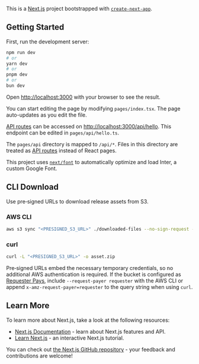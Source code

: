 This is a [Next.js](https://nextjs.org/) project bootstrapped with [`create-next-app`](https://github.com/vercel/next.js/tree/canary/packages/create-next-app).

## Getting Started

First, run the development server:

```bash
npm run dev
# or
yarn dev
# or
pnpm dev
# or
bun dev
```

Open [http://localhost:3000](http://localhost:3000) with your browser to see the result.

You can start editing the page by modifying `pages/index.tsx`. The page auto-updates as you edit the file.

[API routes](https://nextjs.org/docs/api-routes/introduction) can be accessed on [http://localhost:3000/api/hello](http://localhost:3000/api/hello). This endpoint can be edited in `pages/api/hello.ts`.

The `pages/api` directory is mapped to `/api/*`. Files in this directory are treated as [API routes](https://nextjs.org/docs/api-routes/introduction) instead of React pages.

This project uses [`next/font`](https://nextjs.org/docs/basic-features/font-optimization) to automatically optimize and load Inter, a custom Google Font.

## CLI Download

Use pre‑signed URLs to download release assets from S3.

### AWS CLI

```bash
aws s3 sync "<PRESIGNED_S3_URL>" ./downloaded-files --no-sign-request --request-payer requester
```

### curl

```bash
curl -L "<PRESIGNED_S3_URL>" -o asset.zip
```

Pre‑signed URLs embed the necessary temporary credentials, so no additional AWS
authentication is required. If the bucket is configured as
[Requester Pays](https://docs.aws.amazon.com/AmazonS3/latest/userguide/RequesterPaysBuckets.html),
include `--request-payer requester` with the AWS CLI or append
`x-amz-request-payer=requester` to the query string when using `curl`.

## Learn More

To learn more about Next.js, take a look at the following resources:

- [Next.js Documentation](https://nextjs.org/docs) - learn about Next.js features and API.
- [Learn Next.js](https://nextjs.org/learn) - an interactive Next.js tutorial.

You can check out [the Next.js GitHub repository](https://github.com/vercel/next.js/) - your feedback and contributions are welcome!
